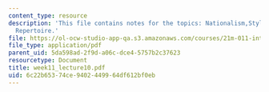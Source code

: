 ```yaml
---
content_type: resource
description: 'This file contains notes for the topics: Nationalism,Style Characteristics,
  Repertoire.'
file: https://ol-ocw-studio-app-qa.s3.amazonaws.com/courses/21m-011-introduction-to-western-music-spring-2006/6c22b65374ce9402449964df612bf0eb_week11_lecture10.pdf
file_type: application/pdf
parent_uid: 5da598ad-2f9d-a06c-dce4-5757b2c37623
resourcetype: Document
title: week11_lecture10.pdf
uid: 6c22b653-74ce-9402-4499-64df612bf0eb
---
```

